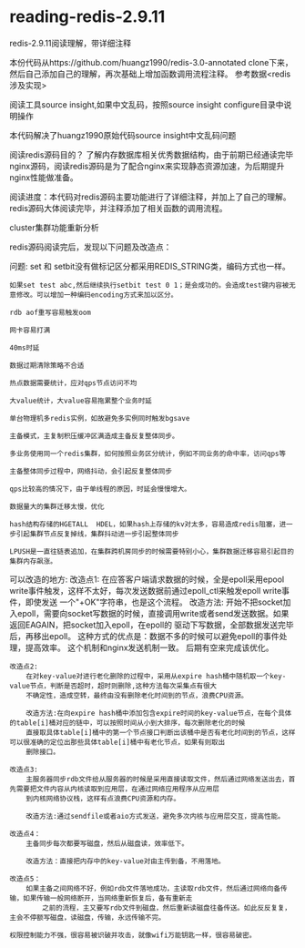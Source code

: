 # reading-redis-2.9.11
redis-2.9.11阅读理解，带详细注释

本份代码从https://github.com/huangz1990/redis-3.0-annotated clone下来，然后自己添加自己的理解，再次基础上增加函数调用流程注释。
参考数据<redis涉及实现>


阅读工具source insight,如果中文乱码，按照source insight configure目录中说明操作

本代码解决了huangz1990原始代码source insight中文乱码问题



阅读redis源码目的？
    了解内存数据库相关优秀数据结构，由于前期已经通读完毕nginx源码，阅读redis源码是为了配合nginx来实现静态资源加速，为后期提升nginx性能做准备。
	
阅读进度：本代码对redis源码主要功能进行了详细注释，并加上了自己的理解。redis源码大体阅读完毕，并注释添加了相关函数的调用流程。

cluster集群功能重新分析





redis源码阅读完后，发现以下问题及改造点：


问题: 
	set 和 setbit没有做标记区分都采用REDIS_STRING类，编码方式也一样。
	
	如果set test abc,然后继续执行setbit test 0 1；是会成功的。会造成test键内容被无意修改。可以增加一种编码encoding方式来加以区分。
	
	rdb aof重写容易触发oom
	
	网卡容易打满
	
	40ms时延
	
	数据过期清除策略不合适
	
	热点数据需要统计，应对qps节点访问不均
	
	大value统计，大value容易拖累整个业务时延
	
	单台物理机多redis实例，如故避免多实例同时触发bgsave
	
	主备模式，主复制积压缓冲区满造成主备反复整体同步。
	
	多业务使用同一个redis集群，如何按照业务区分统计，例如不同业务的命中率，访问qps等
	
	主备整体同步过程中，网络抖动，会引起反复整体同步
	
	qps比较高的情况下，由于单线程的原因，时延会慢慢增大。
	
    数据量大的集群迁移太慢，优化
	
	hash结构存储的HGETALL  HDEL，如果hash上存储的kv对太多，容易造成redis阻塞，进一步引起集群节点反复掉线，集群抖动进一步引起整体同步
	
	LPUSH是一直往链表追加，在集群跨机房同步的时候需要特别小心，集群数据迁移容易引起目的集群内存飙涨。
	


可以改造的地方:
	改造点1:
		在应答客户端请求数据的时候，全是epoll采用epool write事件触发，这样不太好，每次发送数据前通过epoll_ctl来触发epoll write事件，即使发送
	一个"+OK"字符串，也是这个流程。
		改造方法: 开始不把socket加入epoll，需要向socket写数据的时候，直接调用write或者send发送数据。如果返回EAGAIN，把socket加入epoll，在epoll的
	驱动下写数据，全部数据发送完毕后，再移出epoll。
		这种方式的优点是：数据不多的时候可以避免epoll的事件处理，提高效率。 这个机制和nginx发送机制一致。
		后期有空来完成该优化。

	改造点2:
		在对key-value对进行老化删除的过程中，采用从expire hash桶中随机取一个key-value节点，判断是否超时，超时则删除,这种方法每次采集点有很大
		不确定性，造成空转，最终由没有删除老化时间到的节点，浪费CPU资源。

		改造方法:在向expire hash桶中添加包含expire时间的key-value节点，在每个具体的table[i]桶对应的链中，可以按照时间从小到大排序，每次删除老化的时候
		直接取具体table[i]桶中的第一个节点接口判断出该桶中是否有老化时间到的节点，这样可以很准确的定位出那些具体table[i]桶中有老化节点，如果有则取出
		删除接口。

	改造点3:
		主服务器同步rdb文件给从服务器的时候是采用直接读取文件，然后通过网络发送出去，首先需要把文件内容从内核读取到应用层，在通过网络应用程序从应用层
		到内核网络协议栈，这样有点浪费CPU资源和内存。

		改造方法:通过sendfile或者aio方式发送，避免多次内核与应用层交互，提高性能。
	
	改造点4：
		主备同步每次都要写磁盘，然后从磁盘读，效率低下。
		
		改造方法：直接把内存中的key-value对由主传到备，不用落地。
	
	改造点5：
		如果主备之间网络不好，例如rdb文件落地成功，主读取rdb文件，然后通过网络向备传输，如果传输一般网络断开，当网络重新恢复后，备有重新走
			之前的流程，主又要写rdb文件到磁盘，然后重新读磁盘往备传送。如此反反复复，主会不停额写磁盘，读磁盘，传输，永远传输不完。
	
	权限控制能力不强，很容易被识破并攻击，就像wifi万能钥匙一样，很容易破密。
	
	
	
